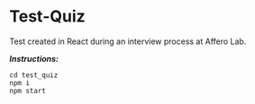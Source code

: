 # Test-Quiz

Test created in React during an interview process at Affero Lab.

***Instructions:***

```
cd test_quiz
npm i
npm start
```
